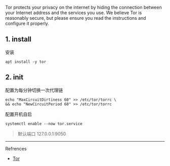 Tor protects your privacy on the internet by hiding the connection between your Internet address and the services you use. We believe Tor is reasonably secure, but please ensure you read the instructions and configure it properly.

## 1. install

安装

```
apt install -y tor
```

## 2. init

配置为每分钟切换一次代理链

```
echo "MaxCircuitDirtiness 60" >> /etc/tor/torrc \
&& echo "NewCircuitPeriod 60" >> /etc/tor/torrc
```

配置开机自启

```
systemctl enable --now tor.service
```

> 默认端口 127.0.0.1:9050

---

Refrences

- [Tor](https://gitlab.torproject.org/tpo/core/tor)

